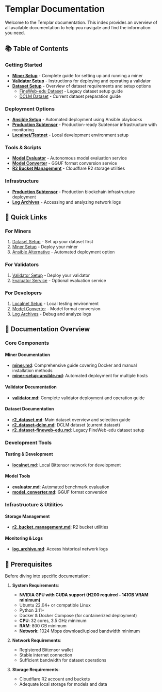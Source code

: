 # Templar Documentation

Welcome to the Templar documentation. This index provides an overview of all available documentation to help you navigate and find the information you need.

## 📚 Table of Contents

### Getting Started
- **[Miner Setup](./miner.md)** - Complete guide for setting up and running a miner
- **[Validator Setup](./validator.md)** - Instructions for deploying and operating a validator
- **[Dataset Setup](./r2_dataset.md)** - Overview of dataset requirements and setup options
  - [FineWeb-edu Dataset](./r2_dataset-fineweb-edu.md) - Legacy dataset setup guide
  - [DCLM Dataset](./r2_dataset-dclm.md) - Current dataset preparation guide

### Deployment Options
- **[Ansible Setup](./miner-setup-ansible.md)** - Automated deployment using Ansible playbooks
- **[Production Subtensor](./prod-subtensor.md)** - Production-ready Subtensor infrastructure with monitoring
- **[Localnet/Testnet](./localnet.md)** - Local development environment setup

### Tools & Scripts
- **[Model Evaluator](./evaluator.md)** - Autonomous model evaluation service
- **[Model Converter](./model_converter.md)** - GGUF format conversion service
- **[R2 Bucket Management](./r2_bucket_management.md)** - Cloudflare R2 storage utilities

### Infrastructure
- **[Production Subtensor](./prod-subtensor.md)** - Production blockchain infrastructure deployment
- **[Log Archives](./log_archive.md)** - Accessing and analyzing network logs

## 🚀 Quick Links

### For Miners
1. [Dataset Setup](./r2_dataset.md) - Set up your dataset first
2. [Miner Setup](./miner.md) - Deploy your miner
3. [Ansible Alternative](./miner-setup-ansible.md) - Automated deployment option

### For Validators
1. [Validator Setup](./validator.md) - Deploy your validator
2. [Evaluator Service](./evaluator.md) - Optional evaluation service

### For Developers
1. [Localnet Setup](./localnet.md) - Local testing environment
2. [Model Converter](./model_converter.md) - Model format conversion
3. [Log Archives](./log_archive.md) - Debug and analyze logs

## 📖 Documentation Overview

### Core Components

#### Miner Documentation
- **[miner.md](./miner.md)**: Comprehensive guide covering Docker and manual installation methods
- **[miner-setup-ansible.md](./miner-setup-ansible.md)**: Automated deployment for multiple hosts

#### Validator Documentation
- **[validator.md](./validator.md)**: Complete validator deployment and operation guide

#### Dataset Documentation
- **[r2_dataset.md](./r2_dataset.md)**: Main dataset overview and selection guide
- **[r2_dataset-dclm.md](./r2_dataset-dclm.md)**: DCLM dataset (current dataset)
- **[r2_dataset-fineweb-edu.md](./r2_dataset-fineweb-edu.md)**: Legacy FineWeb-edu dataset setup

### Development Tools

#### Testing & Development
- **[localnet.md](./localnet.md)**: Local Bittensor network for development

#### Model Tools
- **[evaluator.md](./evaluator.md)**: Automated benchmark evaluation
- **[model_converter.md](./model_converter.md)**: GGUF format conversion

### Infrastructure & Utilities

#### Storage Management
- **[r2_bucket_management.md](./r2_bucket_management.md)**: R2 bucket utilities

#### Monitoring & Logs
- **[log_archive.md](./log_archive.md)**: Access historical network logs

## 🔧 Prerequisites

Before diving into specific documentation:

1. **System Requirements**:
   - **NVIDIA GPU with CUDA support (H200 required - 141GB VRAM minimum)**
   - Ubuntu 22.04+ or compatible Linux
   - Python 3.11+
   - Docker & Docker Compose (for containerized deployment)
   - **CPU**: 32 cores, 3.5 GHz minimum
   - **RAM**: 800 GB minimum
   - **Network**: 1024 Mbps download/upload bandwidth minimum

2. **Network Requirements**:
   - Registered Bittensor wallet
   - Stable internet connection
   - Sufficient bandwidth for dataset operations

3. **Storage Requirements**:
   - Cloudflare R2 account and buckets
   - Adequate local storage for models and data
